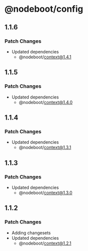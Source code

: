 # @nodeboot/config

## 1.1.6

### Patch Changes

-   Updated dependencies
    -   @nodeboot/context@1.4.1

## 1.1.5

### Patch Changes

-   Updated dependencies
    -   @nodeboot/context@1.4.0

## 1.1.4

### Patch Changes

-   Updated dependencies
    -   @nodeboot/context@1.3.1

## 1.1.3

### Patch Changes

-   Updated dependencies
    -   @nodeboot/context@1.3.0

## 1.1.2

### Patch Changes

-   Adding changesets
-   Updated dependencies
    -   @nodeboot/context@1.2.1
